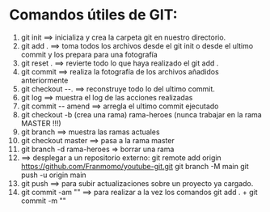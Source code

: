 # Comandos útiles de GIT:

01. git init ==> inicializa y crea la carpeta git en nuestro directorio.
02. git add . ==> toma todos los archivos desde el git init o desde el ultimo commit y los prepara para una fotografía
03. git reset . ==> revierte todo lo que haya realizado el git add .
04. git commit ==> realiza la fotografía de los archivos añadidos anteriormente
05. git checkout --. ==> reconstruye todo lo del ultimo commit. 
06. git log ==> muestra el log de las acciones realizadas
07. git commit -- amend ==> arregla el ultimo commit ejecutado
08. git checkout -b (crea una rama) rama-heroes   (nunca trabajar en la rama MASTER !!!) 
09. git branch ==> muestra las ramas actuales
10. git checkout master ==> pasa a la rama master
11. git branch -d rama-heroes => borrar una rama 
12. ==> desplegar a un repositorio externo:
    git remote add origin https://github.com/Franmomo/youtube-git.git
    git branch -M main
    git push -u origin main
13. git push ==> para subir actualizaciones sobre un proyecto ya cargado.    
14. git commit -am "" ==> para realizar a la vez los comandos git add . + git commit -m ""

